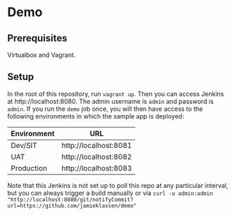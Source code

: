 # Demo
## Prerequisites
Virtualbox and Vagrant.
## Setup
In the root of this repository, run `vagrant up`. Then you can access Jenkins at
http://localhost:8080. The admin username is `admin` and password is `admin`. If you run
the `demo` job once, you will then have access to the following environments in which the
sample app is deployed:

| Environment | URL                   |
| ----------- | --------------------- |
| Dev/SIT     | http://localhost:8081 |
| UAT         | http://localhost:8082 |
| Production  | http://localhost:8083 |

Note that this Jenkins is not set up to poll this repo at any particular interval, but you
can always trigger a build manually or via
`curl -u admin:admin "http://localhost:8080/git/notifyCommit?url=https://github.com/jamieklassen/demo"`
